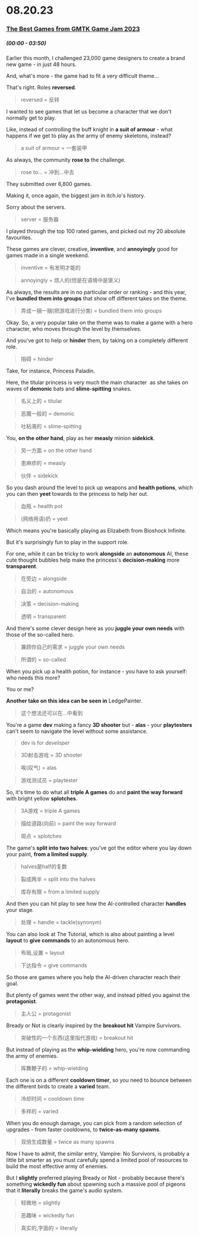 # 08.20.23
### [The Best Games from GMTK Game Jam 2023](https://www.youtube.com/watch?v=tYxZ_LOlFnU&t=8s)
##### (00:00 - 03:50)

Earlier this month, I challenged 23,000 game designers to create a brand new game - in just 48 hours.

And, what's more - the game had to fit a very difficult theme...

That's right. Roles **reversed**.
>reversed = 反转

I wanted to see games that let us become a character that we don't normally get to play.

Like, instead of controlling the buff knight in **a suit of armour** - what happens if we get to play as the army of enemy skeletons, instead?
>a suit of armour = 一套装甲

As always, the community **rose to** the challenge.
>rose to... = 冲到...中去

They submitted over 6,800 games.

Making it, once again, the biggest jam in itch.io's history.

Sorry about the servers.
>server = 服务器

I played through the top 100 rated games, and picked out my 20 absolute favourites.

These games are clever, creative, **inventive**, and **annoyingly** good for games made in a single weekend.
>inventive = 有发明才能的

>annoyingly = 烦人的(但是在语境中是褒义)

As always, the results are in no particular order or ranking - and this year, I've **bundled them into groups** that show off different takes on the theme.
>弄成一捆一捆(把游戏进行分类) = bundled them into groups

Okay. So, a very popular take on the theme was to make a game with a hero character, who moves through the level by themselves.

And you've got to help or **hinder** them, by taking on a completely different role.
>阻碍 = hinder

Take, for instance, Princess Paladin.

Here, the titular princess is very much the main character  as she takes on waves of **demonic** bats and **slime-spitting** snakes.
>名义上的 = titular 

>恶魔一般的 = demonic

>吐粘液的 = slime-spitting

You, **on the other hand**, play as her **measly** minion **sidekick**.
>另一方面 = on the other hand

>患麻疹的 = measly

>伙伴 = sidekick

So you dash around the level to pick up weapons and **health potions**, which you can then **yeet** towards to the princess to help her out.
>血瓶 = health pot

>(网络用语)扔 = yeet

Which means you're basically playing as Elizabeth from Bioshock Infinite.

But it's surprisingly fun to play in the support role.

For one, while it can be tricky to work **alongside** an **autonomous** AI, these cute thought bubbles help make the princess's **decision-making** more **transparent**.
>在旁边 = alongside

>自治的 = autonomous

>决策 = decision-making

>透明 = transparent

And there's some clever design here as you **juggle your own needs** with those of the so-called hero.
>兼顾你自己的需求 = juggle your own needs

>所谓的 = so-called

When you pick up a health potion, for instance - you have to ask yourself: who needs this more?

You or me?

**Another take on this idea can be seen in** LedgePainter.
>这个想法还可以在...中看到

You're a game **dev** making a fancy **3D shooter** but - **alas** - your **playtesters** can't seem to navigate the level without some assistance.
>dev is for *developer*

>3D射击游戏 = 3D shooter

>唉(叹气) = alas

>游戏测试员 = playtester

So, it's time to do what all **triple A games** do and **paint the way forward** with bright yellow **splotches**.
>3A游戏 = triple A games

>描绘道路(向前) = paint the way forward

>斑点 = splotches

The game's **split into two halves**: you've got the editor where you lay down your paint, **from a limited supply**.
>halves是half的复数

>裂成两半 = split into the halves

>库存有限 = from a limited supply

And then you can hit play to see how the AI-controlled character **handles** your stage.
>处理 = handle = tackle(synonym)

You can also look at The Tutorial, which is also about painting a level **layout** to **give commands** to an autonomous hero.
>布局,设置 = layout

>下达指令 = give commands

So those are games where you help the AI-driven character reach their goal.

But plenty of games went the other way, and instead pitted you against the **protagonist**.
>主人公 = protagonist

Bready or Not is clearly inspired by the **breakout hit** Vampire Survivors.
>突破性的一个东西(这里指代游戏) = breakout hit

But instead of playing as the **whip-wielding** hero, you're now commanding the army of enemies.
>挥舞鞭子的 = whip-wielding

Each one is on a different **cooldown timer**, so you need to bounce between the different birds to create a **varied** team.
>冷却时间 = cooldown time

>多样的 = varied

When you do enough damage, you can pick from a random selection of upgrades - from faster cooldowns, to **twice-as-many spawns**.
>双倍生成数量 = twice as many spawns

Now I have to admit, the similar entry, Vampire: No Survivors, is probably a little bit smarter as you must carefully spend a limited pool of resources to build the most effective army of enemies.

But I **slightly** preferred playing Bready or Not - probably because there's something **wickedly fun** about spawning such a massive pool of pigeons that it **literally** breaks the game's audio system.
>轻微地 = slightly

>恶趣味 = wickedly fun

>真实的,字面的 = literally
